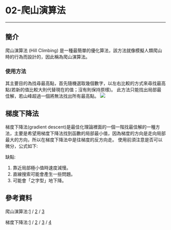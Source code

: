 # 02-爬山演算法
---
## 簡介
  爬山演算法 (Hill Climbing) 是一種最簡單的優化算法，該方法就像模擬人類爬山時的行為而設計的，因此稱為爬山演算法。
  
### 使用方法
  其主要目的為找尋最高點，首先隨機選取幾個數字，以左右比較的方式來尋找最高點(若新的值比較大則代替現在的值；沒有則保持原樣)。
  此方法只能找出局部最佳解，若山峰超過一個將無法找出所有最高點。
![](https://i.imgur.com/XGa1uJB.png)

## 梯度下降法
  梯度下降法(gradient descent)是最佳化理論裡面的一個一階找最佳解的一種方法，主要是希望用梯度下降法找到函數的局部最小值，因為梯度的方向是走向局部最大的方向，所以在梯度下降法中是往梯度的反方向走。
  使用前須注意是否可以微分，公式如下:
  
缺點:
1. 靠近局部極小值時速度減慢。
2. 直線搜索可能會產生一些問題。
3. 可能會「之字型」地下降。


## 參考資料
爬山演算法:[1](https://www.itread01.com/hkpllxf.html) / [2](https://andy850701.pixnet.net/blog/post/463288544-%E5%95%9F%E7%99%BC%E5%BC%8F%E6%BC%94%E7%AE%97%E6%B3%95-%E2%80%93-%E7%88%AC%E5%B1%B1%E6%BC%94%E7%AE%97%E6%B3%95) / [3](http://programmermagazine.github.io/201405/htm/focus1.html)

梯度下降法:[1](https://misavo.com/blog/%E9%99%B3%E9%8D%BE%E8%AA%A0/%E6%9B%B8%E7%B1%8D/%E4%BA%BA%E5%B7%A5%E6%99%BA%E6%85%A7/02-%E7%88%AC%E5%B1%B1%E6%BC%94%E7%AE%97%E6%B3%95/A-%E7%88%AC%E5%B1%B1%E6%BC%94%E7%AE%97%E6%B3%95%E7%B0%A1%E4%BB%8B) / [2](https://medium.com/@chih.sheng.huang821/%E6%A9%9F%E5%99%A8%E5%AD%B8%E7%BF%92-%E5%9F%BA%E7%A4%8E%E6%95%B8%E5%AD%B8-%E4%BA%8C-%E6%A2%AF%E5%BA%A6%E4%B8%8B%E9%99%8D%E6%B3%95-gradient-descent-406e1fd001f) / [3](https://zh.wikipedia.org/wiki/%E6%A2%AF%E5%BA%A6%E4%B8%8B%E9%99%8D%E6%B3%95) / [4](https://hackmd.io/@allen108108/ryQypiDK4?type=view)
